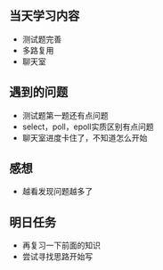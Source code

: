 ﻿## 当天学习内容

 - 测试题完善
 - 多路复用
 - 聊天室

## 遇到的问题

 - 测试题第一题还有点问题
 - select，poll，epoll实质区别有点问题
 - 聊天室进度卡住了，不知道怎么开始

## 感想

 - 越看发现问题越多了

## 明日任务

 - 再复习一下前面的知识
 - 尝试寻找思路开始写

